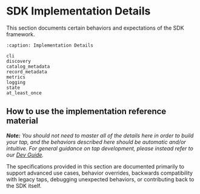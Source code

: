 # SDK Implementation Details

This section documents certain behaviors and expectations of the SDK framework.

```{toctree}
:caption: Implementation Details

cli
discovery
catalog_metadata
record_metadata
metrics
logging
state
at_least_once
```

## How to use the implementation reference material

_**Note:** You should not need to master all of the details here in order
to build your tap, and the behaviors described here should be automatic
and/or intuitive. For general guidance on tap development, please instead refer to our
[Dev Guide](../../getting-started/dev_guide.md)._

The specifications provided in this section are documented primarily to support
advanced use cases, behavior overrides, backwards compatibility with legacy taps,
debugging unexpected behaviors, or contributing back to the SDK itself.
